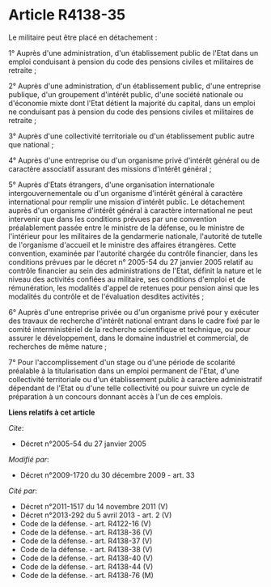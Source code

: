 # Article R4138-35

Le militaire peut être placé en détachement : 

1° Auprès d'une administration, d'un établissement public de l'Etat dans un emploi conduisant à pension du code des pensions
civiles et militaires de retraite ; 

2° Auprès d'une administration, d'un établissement public, d'une entreprise publique, d'un groupement d'intérêt public, d'une
société nationale ou d'économie mixte dont l'Etat détient la majorité du capital, dans un emploi ne conduisant pas à pension
du code des pensions civiles et militaires de retraite ; 

3° Auprès d'une collectivité territoriale ou d'un établissement public autre que national ; 

4° Auprès d'une entreprise ou d'un organisme privé d'intérêt général ou de caractère associatif assurant des missions
d'intérêt général ; 

5° Auprès d'Etats étrangers, d'une organisation internationale intergouvernementale ou d'un organisme d'intérêt général à
caractère international pour remplir une mission d'intérêt public. Le détachement auprès d'un organisme d'intérêt général à
caractère international ne peut intervenir que dans les conditions prévues par une convention préalablement passée entre le
ministre de la défense, ou le ministre de l'intérieur pour les militaires de la gendarmerie nationale, l'autorité de tutelle
de l'organisme d'accueil et le ministre des affaires étrangères. Cette convention, examinée par l'autorité chargée du
contrôle financier, dans les conditions prévues par le décret n° 2005-54 du 27 janvier 2005 relatif au contrôle financier au
sein des administrations de l'Etat, définit la nature et le niveau des activités confiées au militaire, ses conditions
d'emploi et de rémunération, les modalités d'appel de retenues pour pension ainsi que les modalités du contrôle et de
l'évaluation desdites activités ; 

6° Auprès d'une entreprise privée ou d'un organisme privé pour y exécuter des travaux de recherche d'intérêt national entrant
dans le cadre fixé par le comité interministériel de la recherche scientifique et technique, ou pour assurer le
développement, dans le domaine industriel et commercial, de recherches de même nature ; 

7° Pour l'accomplissement d'un stage ou d'une période de scolarité préalable à la titularisation dans un emploi permanent de
l'Etat, d'une collectivité territoriale ou d'un établissement public à caractère administratif dépendant de l'Etat ou d'une
telle collectivité ou pour suivre un cycle de préparation à un concours donnant accès à l'un de ces emplois.

**Liens relatifs à cet article**

_Cite_:

  - Décret n°2005-54 du 27 janvier 2005

_Modifié par_:

  - Décret n°2009-1720 du 30 décembre 2009 - art. 33

_Cité par_:

  - Décret n°2011-1517 du 14 novembre 2011 (V)
  - Décret n°2013-292 du 5 avril 2013 - art. 2 (V)
  - Code de la défense. - art. R4122-16 (V)
  - Code de la défense. - art. R4138-36 (V)
  - Code de la défense. - art. R4138-37 (V)
  - Code de la défense. - art. R4138-38 (V)
  - Code de la défense. - art. R4138-40 (V)
  - Code de la défense. - art. R4138-44 (V)
  - Code de la défense. - art. R4138-76 (M)
